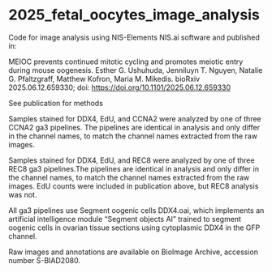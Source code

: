# 2025_fetal_oocytes_image_analysis

Code for image analysis using NIS-Elements NIS.ai software and published in: 

MEIOC prevents continued mitotic cycling and promotes meiotic entry during mouse oogenesis.
Esther G. Ushuhuda, Jenniluyn T. Nguyen, Natalie G. Pfaltzgraff, Matthew Kofron, Maria M. Mikedis.
bioRxiv 2025.06.12.659330; doi: https://doi.org/10.1101/2025.06.12.659330

See publication for methods

Samples stained for DDX4, EdU, and CCNA2 were analyzed by one of three CCNA2 ga3 pipelines. The pipelines are identical in analysis and only differ in the channel names, to match the channel names extracted from the raw images. 

Samples stained for DDX4, EdU, and REC8 were analyzed by one of three REC8 ga3 pipelines.The pipelines are identical in analysis and only differ in the channel names, to match the channel names extracted from the raw images.  EdU counts were included in publication above, but REC8 analysis was not. 

All ga3 pipelines use Segment oogenic cells DDX4.oai, which implements an artificial intelligence module “Segment objects AI” trained to segment oogenic cells in ovarian tissue sections using cytoplasmic DDX4 in the GFP channel. 

Raw images and annotations are available on BioImage Archive, accession number S-BIAD2080. 
